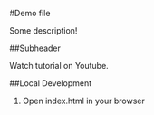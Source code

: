 #Demo file

Some description!

##Subheader

Watch tutorial on Youtube.

##Local Development

1. Open index.html in your browser
